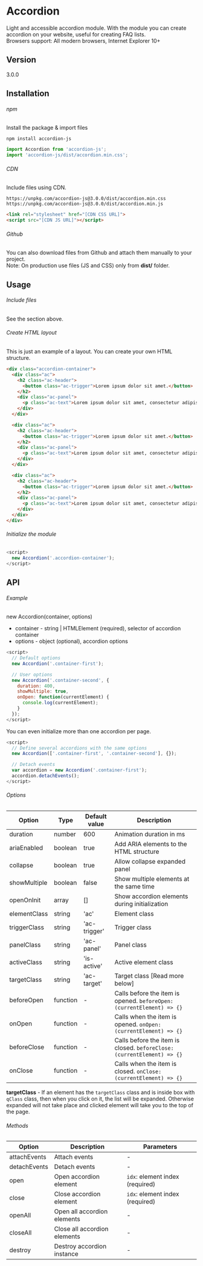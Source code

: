 # Accordion
Light and accessible accordion module. With the module you can create accordion on your website, useful for creating FAQ lists.
<br> Browsers support: All modern browsers, Internet Explorer 10+

## Version
3.0.0

## Installation

###### npm
Install the package & import files
```
npm install accordion-js
```

```javascript
import Accordion from 'accordion-js';
import 'accordion-js/dist/accordion.min.css';
```

###### CDN
Include files using CDN.

```
https://unpkg.com/accordion-js@3.0.0/dist/accordion.min.css
https://unpkg.com/accordion-js@3.0.0/dist/accordion.min.js
```

```html
<link rel="stylesheet" href="[CDN CSS URL]">
<script src="[CDN JS URL]"></script>
```

###### Github
You can also download files from Github and attach them manually to your project. <br>
Note: On production use files (JS and CSS) only from **dist/** folder.

## Usage

###### Include files
See the section above.

###### Create HTML layout
This is just an example of a layout. You can create your own HTML structure.
```html
<div class="accordion-container">
  <div class="ac">
    <h2 class="ac-header">
      <button class="ac-trigger">Lorem ipsum dolor sit amet.</button>
    </h2>
    <div class="ac-panel">
      <p class="ac-text">Lorem ipsum dolor sit amet, consectetur adipiscing elit. Nam quis lacinia nibh.</p>
    </div>
  </div>

  <div class="ac">
    <h2 class="ac-header">
      <button class="ac-trigger">Lorem ipsum dolor sit amet.</button>
    </h2>
    <div class="ac-panel">
      <p class="ac-text">Lorem ipsum dolor sit amet, consectetur adipiscing elit. Nam quis lacinia nibh.</p>
    </div>
  </div>

  <div class="ac">
    <h2 class="ac-header">
      <button class="ac-trigger">Lorem ipsum dolor sit amet.</button>
    </h2>
    <div class="ac-panel">
      <p class="ac-text">Lorem ipsum dolor sit amet, consectetur adipiscing elit. Nam quis lacinia nibh.</p>
    </div>
  </div>
</div>
```

###### Initialize the module
```javascript
<script>
  new Accordion('.accordion-container');
</script>
```

## API

###### Example
new Accordion(container, options)

* container - string | HTMLElement (required), selector of accordion container
* options - object (optional), accordion options

```javascript
<script>
  // Default options
  new Accordion('.container-first');

  // User options
  new Accordion('.container-second', {
    duration: 400,
    showMultiple: true,
    onOpen: function(currentElement) {
      console.log(currentElement);
    }
  });
</script>
```

You can even initialize more than one accordion per page.
```javascript
<script>
  // Define several accordions with the same options
  new Accordion(['.container-first', '.container-second'], {});

  // Detach events
  var accordion = new Accordion('.container-first');
  accordion.detachEvents();
</script>
```

###### Options

| Option  | Type | Default value | Description |
| ----- | ----- | ----- | ----- |
| duration | number | 600 | Animation duration in ms |
| ariaEnabled | boolean | true | Add ARIA elements to the HTML structure |
| collapse | boolean | true | Allow collapse expanded panel |
| showMultiple | boolean | false | Show multiple elements at the same time |
| openOnInit | array | [] | Show accordion elements during initialization |
| elementClass | string | 'ac' | Element class |
| triggerClass | string | 'ac-trigger' | Trigger class |
| panelClass | string | 'ac-panel' | Panel class |
| activeClass | string | 'is-active' | Active element class |
| targetClass | string | 'ac-target' | Target class [Read more below] |
| beforeOpen | function | - | Calls before the item is opened. `beforeOpen: (currentElement) => {}`|
| onOpen | function | - | Calls when the item is opened. `onOpen: (currentElement) => {}`|
| beforeClose | function | - | Calls before the item is closed. `beforeClose: (currentElement) => {}`|
| onClose | function | - | Calls when the item is closed. `onClose: (currentElement) => {}`|

**targetClass** - If an element has the `targetClass` class and is inside box with `qClass` class, then when you click on it, the list will be expanded. Otherwise expanded will not take place and clicked element will take you to the top of the page.

###### Methods

| Option  | Description | Parameters |
| ----- | ----- | ----- |
| attachEvents | Attach events | - |
| detachEvents | Detach events | - |
| open | Open accordion element | `idx`: element index (required) |
| close | Close accordion element | `idx`: element index (required) |
| openAll | Open all accordion elements | - |
| closeAll | Close all accordion elements | - |
| destroy | Destroy accordion instance | - |
